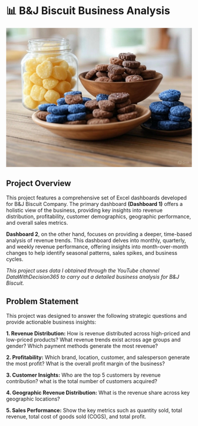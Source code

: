 # 📊 B&J Biscuit Business Analysis
![](intro_image.png)

## Project Overview

This project features a comprehensive set of Excel dashboards developed for B&J Biscuit Company. The primary dashboard **(Dashboard 1)** offers a holistic view of the business, providing key insights into revenue distribution, profitability, customer demographics, geographic performance, and overall sales metrics. 

**Dashboard 2**, on the other hand, focuses on providing a deeper, time-based analysis of revenue trends. This dashboard delves into monthly, quarterly, and weekly revenue performance, offering insights into month-over-month changes to help identify seasonal patterns, sales spikes, and business cycles. 

_This project uses data I obtained through the YouTube channel DataWithDecision365 to carry out a detailed business analysis for B&J Biscuit._ 

## Problem Statement
This project was designed to answer the following strategic questions and provide actionable business insights:

**1.  Revenue Distribution:**
How is revenue distributed across high-priced and low-priced products?
What revenue trends exist across age groups and gender?
Which payment methods generate the most revenue?

**2.  Profitability:**
Which brand, location, customer, and salesperson generate the most profit?
What is the overall profit margin of the business?

**3.  Customer Insights:** Who are the top 5 customers by revenue contribution? 
what is the total number of customers acquired?

**4.  Geographic Revenue Distribution:**
What is the revenue share across key geographic locations? 

**5.  Sales Performance:**
Show the key metrics such as quantity sold, total revenue, total cost of goods sold 
(COGS), and total profit. 


